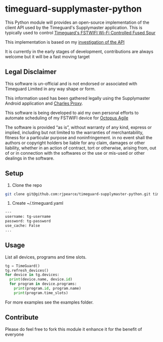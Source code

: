 # timeguard-supplymaster-python

This Python module will provides an open-source implementation of the client API used by the Timeguard's Supplymaster application. This is typically used to control [Timeguard's FSTWIFI Wi-Fi Controlled Fused Spur](https://www.timeguard.com/products/time/immersion-and-general-purpose-timeswitches/wi-fi-controlled-fused-spur)

This implementation is based on my [investigation of the API](https://github.com/rjpearce/timeguard-supplymaster)

It is currently in the early stages of development, contributions are always welcome but it will be a fast moving target

## Legal Disclaimer

This software is un-official and is not endorsed or associated with Timeguard Limited in any way shape or form.

This information used has been gathered legally using the Supplymaster Android application and [Charles Proxy](https://www.charlesproxy.com).

This software is being developed to aid my own personal efforts to automate scheduling of my FSTWIFI device for [Octopus Agile](https://octopus.energy/agile/)

The software is provided “as is”, without warranty of any kind, express or implied, including but not limited to the warranties of merchantability, fitness for a particular purpose and noninfringement. in no event shall the authors or copyright holders be liable for any claim, damages or other liability, whether in an action of contract, tort or otherwise, arising from, out of or in connection with the softwares or the use or mis-used or other dealings in the software.

## Setup

1. Clone the repo

  ```bash
  git clone git@github.com:rjpearce/timeguard-supplymaster-python.git timeguard
  ```

1. Create ~/.timeguard.yaml

  ```bash
  ---
  username: tg-username
  password: tg-password
  use_cache: False
  ...
  ```
## Usage

List all devices, programs and time slots.

```python
tg = TimeGuard()
tg.refresh_devices()
for device in tg.devices:
  print(device.name, device.id)
  for program in device.programs:
    print(program.id, program.name)
    print(program.time_slots)
```

For more examples see the examples folder.

## Contribute

Please do feel free to fork this module it enhance it for the benefit of everyone